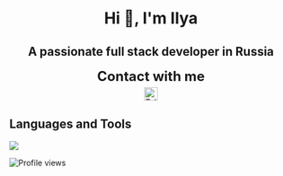 <!-- Center align text using HTML -->
<h1 align="center">
  Hi 👋, I'm Ilya
</h1>
<h2 align="center">A passionate full stack developer in Russia</h2>

<!-- Contact section -->
<div style="text-align: center;">
    <span style="display: block; font-size: 24px; font-weight: bold;">Contact with me</span>
    <a href="https://t.me/BCyclik" style="display: inline-block; margin-top: 5px;">
        <img src="https://img.shields.io/badge/Telegram-2CA5E0?style=for-the-badge&logo=telegram&logoColor=white" alt="Telegram" 
             style="height: 24px; vertical-align: middle;" />
    </a>
</div>

<!-- Languages and Tools section -->
<h2 align="left">Languages and Tools</h2>
<p>
  <p align="left">
  <a href="https://skillicons.dev">
    <img src="https://skillicons.dev/icons?i=cs,unity,cpp,unreal,vscode,py,ps,blender,html,docker" />
  </a>
</p>
<img src="https://komarev.com/ghpvc/?username=BCyclik&color=blue" alt="Profile views" />
